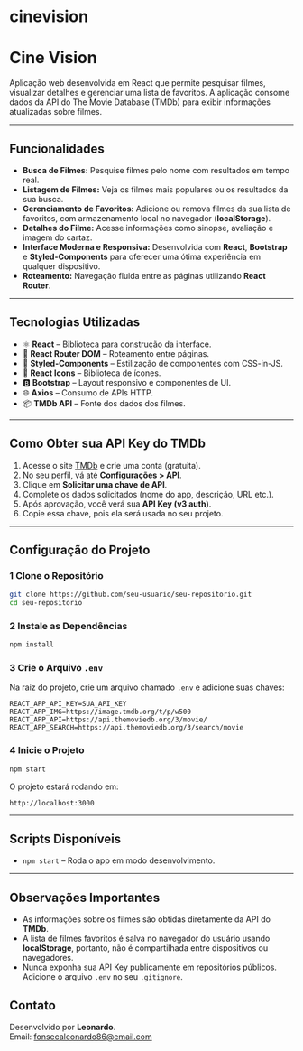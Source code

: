# cinevision

# Cine Vision

Aplicação web desenvolvida em React que permite pesquisar filmes, visualizar detalhes e gerenciar uma lista de favoritos. A aplicação consome dados da API do The Movie Database (TMDb) para exibir informações atualizadas sobre filmes.

---

## Funcionalidades

- **Busca de Filmes:** Pesquise filmes pelo nome com resultados em tempo real.
-  **Listagem de Filmes:** Veja os filmes mais populares ou os resultados da sua busca.
-  **Gerenciamento de Favoritos:** Adicione ou remova filmes da sua lista de favoritos, com armazenamento local no navegador (**localStorage**).
-  **Detalhes do Filme:** Acesse informações como sinopse, avaliação e imagem do cartaz.
-  **Interface Moderna e Responsiva:** Desenvolvida com **React**, **Bootstrap** e **Styled-Components** para oferecer uma ótima experiência em qualquer dispositivo.
-  **Roteamento:** Navegação fluida entre as páginas utilizando **React Router**.

---

##  Tecnologias Utilizadas

- ⚛️ **React** – Biblioteca para construção da interface.
- 🔗 **React Router DOM** – Roteamento entre páginas.
- 🎨 **Styled-Components** – Estilização de componentes com CSS-in-JS.
- 🎥 **React Icons** – Biblioteca de ícones.
- 🅱️ **Bootstrap** – Layout responsivo e componentes de UI.
- 🌐 **Axios** – Consumo de APIs HTTP.
- 📦 **TMDb API** – Fonte dos dados dos filmes.

---

## Como Obter sua API Key do TMDb 

1. Acesse o site [TMDb](https://www.themoviedb.org/) e crie uma conta (gratuita).
2. No seu perfil, vá até **Configurações > API**.
3. Clique em **Solicitar uma chave de API**.
4. Complete os dados solicitados (nome do app, descrição, URL etc.).
5. Após aprovação, você verá sua **API Key (v3 auth)**.
6. Copie essa chave, pois ela será usada no seu projeto.

---

## Configuração do Projeto

### 1️ Clone o Repositório

```bash
git clone https://github.com/seu-usuario/seu-repositorio.git
cd seu-repositorio
```

### 2️ Instale as Dependências

```bash
npm install
```

### 3️ Crie o Arquivo `.env`

Na raiz do projeto, crie um arquivo chamado `.env` e adicione suas chaves:

```env
REACT_APP_API_KEY=SUA_API_KEY
REACT_APP_IMG=https://image.tmdb.org/t/p/w500
REACT_APP_API=https://api.themoviedb.org/3/movie/
REACT_APP_SEARCH=https://api.themoviedb.org/3/search/movie
```

### 4️ Inicie o Projeto

```bash
npm start
```

O projeto estará rodando em:

```
http://localhost:3000
```
---

## Scripts Disponíveis

- `npm start` – Roda o app em modo desenvolvimento.

---

## Observações Importantes

- As informações sobre os filmes são obtidas diretamente da API do **TMDb**.
- A lista de filmes favoritos é salva no navegador do usuário usando **localStorage**, portanto, não é compartilhada entre dispositivos ou navegadores.
- Nunca exponha sua API Key publicamente em repositórios públicos. Adicione o arquivo `.env` no seu `.gitignore`.

## Contato

Desenvolvido por **Leonardo**.  
Email: fonsecaleonardo86@email.com
